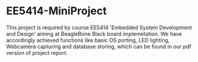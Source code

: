 EE5414-MiniProject
==================
This project is required by course EE5414 'Embedded System Development and Design' aiming at BeagleBone Black board implemetation. 
We have accordingly achieved functions like basic OS porting, LED lighting, Webcamera capturing and database storing, 
which can be found in our pdf version of project report. 
